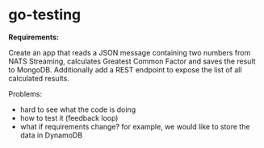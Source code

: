 # go-testing

**Requirements:**

Create an app that reads a JSON message containing two numbers from NATS Streaming, calculates Greatest Common Factor and saves the result to MongoDB. Additionally add a REST endpoint to expose the list of all calculated results.


Problems:
- hard to see what the code is doing
- how to test it (feedback loop)
- what if requirements change? for example, we would like to store the data in DynamoDB